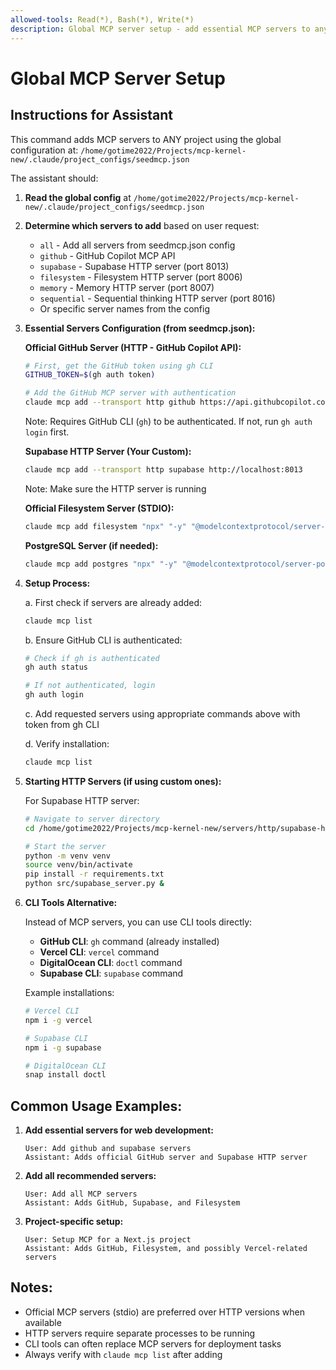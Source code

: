 ```yaml
---
allowed-tools: Read(*), Bash(*), Write(*)
description: Global MCP server setup - add essential MCP servers to any project
---
```


# Global MCP Server Setup

## Instructions for Assistant

This command adds MCP servers to ANY project using the global configuration at:
`/home/gotime2022/Projects/mcp-kernel-new/.claude/project_configs/seedmcp.json`

The assistant should:

1. **Read the global config** at `/home/gotime2022/Projects/mcp-kernel-new/.claude/project_configs/seedmcp.json`

2. **Determine which servers to add** based on user request:
   - `all` - Add all servers from seedmcp.json config
   - `github` - GitHub Copilot MCP API 
   - `supabase` - Supabase HTTP server (port 8013)
   - `filesystem` - Filesystem HTTP server (port 8006)
   - `memory` - Memory HTTP server (port 8007)
   - `sequential` - Sequential thinking HTTP server (port 8016)
   - Or specific server names from the config

3. **Essential Servers Configuration (from seedmcp.json):**

   **Official GitHub Server (HTTP - GitHub Copilot API):**
   ```bash
   # First, get the GitHub token using gh CLI
   GITHUB_TOKEN=$(gh auth token)
   
   # Add the GitHub MCP server with authentication
   claude mcp add --transport http github https://api.githubcopilot.com/mcp -H "Authorization: Bearer $GITHUB_TOKEN"
   ```
   Note: Requires GitHub CLI (`gh`) to be authenticated. If not, run `gh auth login` first.

   **Supabase HTTP Server (Your Custom):**
   ```bash
   claude mcp add --transport http supabase http://localhost:8013
   ```
   Note: Make sure the HTTP server is running

   **Official Filesystem Server (STDIO):**
   ```bash
   claude mcp add filesystem "npx" "-y" "@modelcontextprotocol/server-filesystem" "/home/gotime2022"
   ```

   **PostgreSQL Server (if needed):**
   ```bash
   claude mcp add postgres "npx" "-y" "@modelcontextprotocol/server-postgres" "postgresql://localhost/mydb"
   ```

3. **Setup Process:**
   
   a. First check if servers are already added:
   ```bash
   claude mcp list
   ```

   b. Ensure GitHub CLI is authenticated:
   ```bash
   # Check if gh is authenticated
   gh auth status
   
   # If not authenticated, login
   gh auth login
   ```

   c. Add requested servers using appropriate commands above with token from gh CLI

   d. Verify installation:
   ```bash
   claude mcp list
   ```

4. **Starting HTTP Servers (if using custom ones):**
   
   For Supabase HTTP server:
   ```bash
   # Navigate to server directory
   cd /home/gotime2022/Projects/mcp-kernel-new/servers/http/supabase-http-mcp
   
   # Start the server
   python -m venv venv
   source venv/bin/activate
   pip install -r requirements.txt
   python src/supabase_server.py &
   ```

5. **CLI Tools Alternative:**
   
   Instead of MCP servers, you can use CLI tools directly:
   - **GitHub CLI**: `gh` command (already installed)
   - **Vercel CLI**: `vercel` command
   - **DigitalOcean CLI**: `doctl` command
   - **Supabase CLI**: `supabase` command

   Example installations:
   ```bash
   # Vercel CLI
   npm i -g vercel
   
   # Supabase CLI
   npm i -g supabase
   
   # DigitalOcean CLI
   snap install doctl
   ```

## Common Usage Examples:

1. **Add essential servers for web development:**
   ```
   User: Add github and supabase servers
   Assistant: Adds official GitHub server and Supabase HTTP server
   ```

2. **Add all recommended servers:**
   ```
   User: Add all MCP servers
   Assistant: Adds GitHub, Supabase, and Filesystem
   ```

3. **Project-specific setup:**
   ```
   User: Setup MCP for a Next.js project
   Assistant: Adds GitHub, Filesystem, and possibly Vercel-related servers
   ```

## Notes:
- Official MCP servers (stdio) are preferred over HTTP versions when available
- HTTP servers require separate processes to be running
- CLI tools can often replace MCP servers for deployment tasks
- Always verify with `claude mcp list` after adding